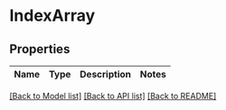 # IndexArray

## Properties

| Name | Type | Description | Notes |
| ---- | ---- | ----------- | ----- |


[[Back to Model list]](../README.md#documentation-for-models)
[[Back to API list]](../README.md#documentation-for-api-endpoints)
[[Back to README]](../README.md)
